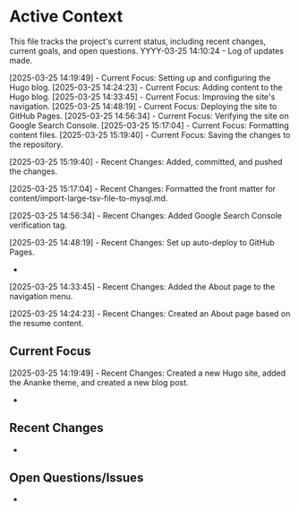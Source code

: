# Active Context

This file tracks the project's current status, including recent changes, current goals, and open questions.
YYYY-03-25 14:10:24 - Log of updates made.

[2025-03-25 14:19:49] - Current Focus: Setting up and configuring the Hugo blog.
[2025-03-25 14:24:23] - Current Focus: Adding content to the Hugo blog.
[2025-03-25 14:33:45] - Current Focus: Improving the site's navigation.
[2025-03-25 14:48:19] - Current Focus: Deploying the site to GitHub Pages.
[2025-03-25 14:56:34] - Current Focus: Verifying the site on Google Search Console.
[2025-03-25 15:17:04] - Current Focus: Formatting content files.
[2025-03-25 15:19:40] - Current Focus: Saving the changes to the repository.




[2025-03-25 15:19:40] - Recent Changes: Added, committed, and pushed the changes.


[2025-03-25 15:17:04] - Recent Changes: Formatted the front matter for content/import-large-tsv-file-to-mysql.md.


[2025-03-25 14:56:34] - Recent Changes: Added Google Search Console verification tag.


[2025-03-25 14:48:19] - Recent Changes: Set up auto-deploy to GitHub Pages.

*
[2025-03-25 14:33:45] - Recent Changes: Added the About page to the navigation menu.


[2025-03-25 14:24:23] - Recent Changes: Created an About page based on the resume content.

## Current Focus
[2025-03-25 14:19:49] - Recent Changes: Created a new Hugo site, added the Ananke theme, and created a new blog post.


*

## Recent Changes

*

## Open Questions/Issues

*